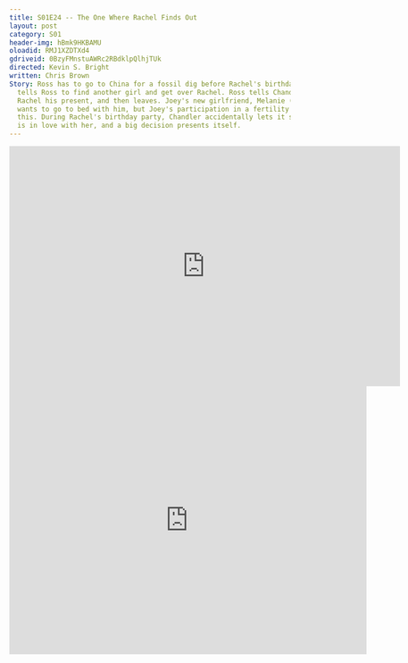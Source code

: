 ```yaml
---
title: S01E24 -- The One Where Rachel Finds Out
layout: post
category: S01
header-img: hBmk9HKBAMU
oloadid: RMJ1XZDTXd4
gdriveid: 0BzyFMnstuAWRc2RBdklpQlhjTUk
directed: Kevin S. Bright
written: Chris Brown
Story: Ross has to go to China for a fossil dig before Rachel's birthday. Chandler
  tells Ross to find another girl and get over Rachel. Ross tells Chandler to give
  Rachel his present, and then leaves. Joey's new girlfriend, Melanie (Corinne Bohrer)
  wants to go to bed with him, but Joey's participation in a fertility study is preventing
  this. During Rachel's birthday party, Chandler accidentally lets it slip that Ross
  is in love with her, and a big decision presents itself.
---
```


<!--more--> 
<iframe src='https://openload.co/embed/RMJ1XZDTXd4/' width='700' height='430' frameborder='0' scrolling='no' allowfullscreen='allowfullscreen'></iframe> 
<iframe src='https://drive.google.com/file/d/0BzyFMnstuAWRc2RBdklpQlhjTUk/preview' width='640' height='480' frameborder='0' scrolling='no' allowfullscreen='allowfullscreen'></iframe> 